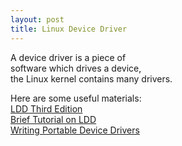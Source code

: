 ```yaml
---
layout: post
title: Linux Device Driver
---
```


A device driver is a piece of   
software which drives a device,   
the Linux kernel contains many drivers.

Here are some useful materials:   
[LDD Third Edition](https://lwn.net/Kernel/LDD3/)   
[Brief Tutorial on LDD](http://freesoftwaremagazine.com/articles/drivers_linux/)   
[Writing Portable Device Drivers](https://www.linuxjournal.com/article/5783)
